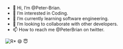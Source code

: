 - 👋 Hi, I’m @Peter-Brian.
- 👀 I’m interested in Coding.
- 🌱 I’m currently learning software engineering. 
- 💞️ I’m looking to collaborate with other developers.
- 📫 How to reach me @PeterBrian on twitter.

<!---
Peter-Brian/Peter-Brian is a ✨ special ✨ repository because its `README.md` (this file) appears on your GitHub profile.
You can click the Preview link to take a look at your changes.
--->
![R*](https://user-images.githubusercontent.com/106863315/193547861-191b1d78-1a2c-46b9-9d65-df8e913d0244.jpeg)
:smile:	
:innocent:	
